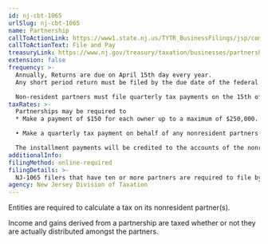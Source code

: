 ```yaml
---
id: nj-cbt-1065
urlSlug: nj-cbt-1065
name: Partnership
callToActionLink: https://www1.state.nj.us/TYTR_BusinessFilings/jsp/common/Login.jsp?taxcode=43
callToActionText: File and Pay
treasuryLink: https://www.nj.gov/treasury/taxation/businesses/partnerships/index.shtml
extension: false
frequency: >-
  Annually, Returns are due on April 15th day every year.
  Any short period return must be filed by the due date of the federal Form 1065. The partnership should use the most current form available from the Division of Taxation[LJ22] .

  Non-resident partners must file quarterly tax payments on the 15th of the 4th, 6th and 9th month of the tax year. (This is not always necessarily true and is really for their GIT obligations. If they have most of their tax paid by the partnership via non-res part payments or BAIT payments, they won’t need to do this. It’s not really relevant to this form)
taxRates: >-
  Partnerships may be required to
  * Make a payment of $150 for each owner up to a maximum of $250,000. The State also requires a 50% installment payment, unless it is the partnership’s final year of operation;

  • Make a quarterly tax payment on behalf of any nonresident partners equal to 25% of the tax due

  The installment payments will be credited to the accounts of the nonresident partners in proportion to their share of ownership.
additionalInfo:
filingMethod: online-required
filingDetails: >-
  NJ-1065 filers that have ten or more partners are required to file by electronic means. For partnerships with 50 partners or less, we provide a free online partnership filing application
agency: New Jersey Division of Taxation
---
```


Entities are required to calculate a tax on its nonresident partner(s).

Income and gains derived from a partnership are taxed whether or not they are actually distributed amongst the partners.
